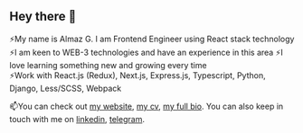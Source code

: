 ## Hey there 🖖

⚡My name is Almaz G. I am Frontend Engineer using React stack technology
⚡I am keen to WEB-3 technologies and have an experience in this area
⚡I love learning something new and growing every time  
⚡Work with React.js (Redux), Next.js, Express.js, Typescript, Python, Django, Less/SCSS, Webpack  

📫You can check out [my website](https://gabdulbaroff.github.io/), [my cv](https://docs.google.com/document/d/1vxM9GNAq9wu-zO-7EUazJBpIJcGaNNfRG5EzChKQ8Uw), [my full bio](https://github.com/gabdulbaroff). You can also keep in touch with me on [linkedin](https://www.linkedin.com/in/almaz-gabdulbarov-3706bb233/), [telegram](https://t.me/almaz_and_thoughts).

